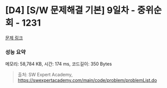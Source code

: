 # [D4] [S/W 문제해결 기본] 9일차 - 중위순회 - 1231 

[문제 링크](https://swexpertacademy.com/main/code/problem/problemDetail.do?contestProbId=AV140YnqAIECFAYD) 

### 성능 요약

메모리: 58,784 KB, 시간: 174 ms, 코드길이: 350 Bytes



> 출처: SW Expert Academy, https://swexpertacademy.com/main/code/problem/problemList.do